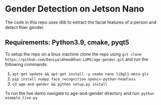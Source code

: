 
# Gender Detection on Jetson Nano

The code in this repo uses dlib to extract the facial features of a person and detect thier gender.
## Requirements: Python3.9, cmake, pyqt5

To setup the repo on a linux machine clone the repo using `git clone https://github.com/DaniyalAhmadKhan-LUMS/age-gender.git` and run the following commands:
1) `apt-get update && apt-get install -y cmake nano libgl1-mesa-glx`
2) `pip install numpy face_recognition opencv-python-headless`
3) `cd age-and-gender && python setup.py install`

To run the live demo navigate to age-and-gender directory and run:
`python example_live.py`

